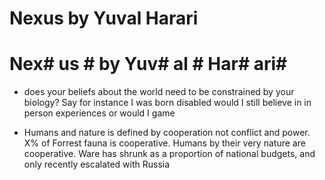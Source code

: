# Nexus by Yuval Harari

# Nex# us # by Yuv# al # Har# ari#  

* does your beliefs about the world need to be constrained by your biology? Say for instance I was born disabled would I still believe in in person experiences or would I game

* Humans and nature is defined by cooperation not conflict and power. X% of Forrest fauna is cooperative. Humans by their very nature are cooperative. Ware has shrunk as a proportion of national budgets, and only recently escalated with Russia


